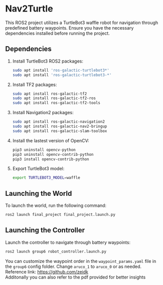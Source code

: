 # Nav2Turtle

This ROS2 project utilizes a TurtleBot3 waffle robot for navigation through predefined battery waypoints. Ensure you have the necessary dependencies installed before running the project.

## Dependencies

1. Install TurtleBot3 ROS2 packages:
   ```bash
   sudo apt install 'ros-galactic-turtlebot3*'
   sudo apt install 'ros-galactic-turtlebot3-*'
   ```

2. Install TF2 packages:
   ```bash
   sudo apt install ros-galactic-tf2
   sudo apt install ros-galactic-tf2-ros
   sudo apt install ros-galactic-tf2-tools
   ```

3. Install Navigation2 packages:
   ```bash
   sudo apt install ros-galactic-navigation2
   sudo apt install ros-galactic-nav2-bringup
   sudo apt install ros-galactic-slam-toolbox
   ```

4. Install the lastest version of OpenCV:
   ```bash
   pip3 uninstall opencv-python
   pip3 uninstall opencv-contrib-python
   pip3 install opencv-contrib-python
   ```

6. Export TurtleBot3 model:
   ```bash
   export TURTLEBOT3_MODEL=waffle
   ```

## Launching the World

To launch the world, run the following command:
```bash
ros2 launch final_project final_project.launch.py
```

## Launching the Controller

Launch the controller to navigate through battery waypoints:
```bash
ros2 launch group6 robot_controller.launch.py
```
You can customize the waypoint order in the `waypoint_params.yaml` file in the `group6` config folder. Change `aruco_1` to `aruco_0` or as needed. <br>
Reference link: https://github.com/zeidk <br>
Additonally you can also refer to the pdf provided for better insights
